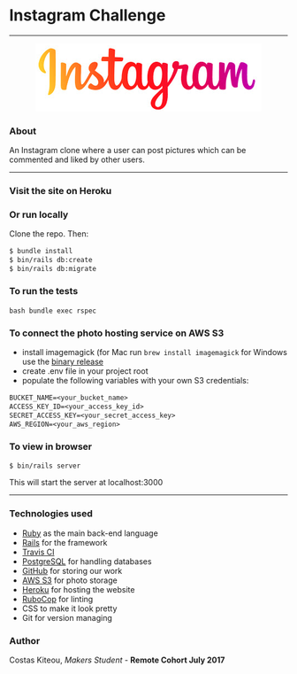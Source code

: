 # Instagram Challenge
---
<p align="center">
  <img src="./public/images/instagram.png"/>
</p>



### About
An Instagram clone where a user can post pictures which can be commented and liked by other users.

---
### Visit the site on Heroku


### Or run locally

Clone the repo. Then:

```
$ bundle install
$ bin/rails db:create
$ bin/rails db:migrate
```

### To run the tests

```
bash bundle exec rspec
```

### To connect the photo hosting service on AWS S3
* install imagemagick (for Mac run `brew install imagemagick` for Windows use the [binary release](http://www.imagemagick.org/script/binary-releases.php#windows)
* create .env file in your project root
* populate the following variables with your own S3 credentials:

```
BUCKET_NAME=<your_bucket_name>
ACCESS_KEY_ID=<your_access_key_id>
SECRET_ACCESS_KEY=<your_secret_access_key>
AWS_REGION=<your_aws_region>
```

### To view in browser
```
$ bin/rails server
```
This will start the server at localhost:3000

---
### Technologies used
* [Ruby](https://www.ruby-lang.org/en/) as the main back-end language
* [Rails](http://rubyonrails.org/) for the framework
* [Travis CI](https://travis-ci.org/)
* [PostgreSQL](https://www.postgresql.org/) for handling databases
* [GitHub](https://github.com/makersacademy/acebook-remote-july-2017) for storing our work
* [AWS S3](https://aws.amazon.com/) for photo storage
* [Heroku](https://acebook-remote-july.herokuapp.com/
) for hosting the website
* [RuboCop](https://github.com/bbatsov/rubocop) for linting
* CSS to make it look pretty
* Git for version managing

### Author
Costas Kiteou, _Makers Student_  - **Remote Cohort July 2017**
